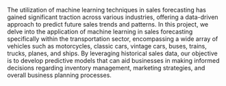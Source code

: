 The utilization of machine learning techniques in sales forecasting has gained significant traction across various industries, offering a data-driven approach to predict future sales trends and patterns. In this project, we delve into the application of machine learning in sales forecasting specifically within the transportation sector, encompassing a wide array of vehicles such as motorcycles, classic cars, vintage cars, buses, trains, trucks, planes, and ships. By leveraging historical sales data, our objective is to develop predictive models that can aid businesses in making informed decisions regarding inventory management, marketing strategies, and overall business planning processes.
